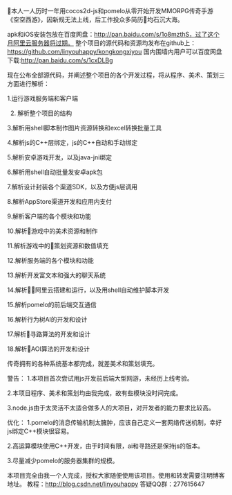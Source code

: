 本人一人历时一年用cocos2d-js和pomelo从零开始开发MMORPG传奇手游《空空西游》，因新规无法上线，后工作投众多简历均石沉大海。 

apk和iOS安装包放在百度网盘：http://pan.baidu.com/s/1o8mzthS，过了这个月阿里云服务器将过期。 
整个项目的源代码和资源均发布在github上：https://github.com/linyouhappy/kongkongxiyou
国内围墙内用户可以百度网盘下载:http://pan.baidu.com/s/1cxDLBg

现在公布全部源代码，并阐述整个项目的各个开发过程，将从程序、美术、策划三方面进行解析：

1.运行游戏服务端和客户端

2. 解析整个项目的结构

3.解析用shell脚本制作图片资源转换和excel转换批量工具

4.解析js的C++层绑定，js的C++自动和手动绑定

5.解析安卓游戏开发，以及java-jni绑定

6.解析用shell自动批量发安卓apk包

7.解析设计封装各个渠道SDK，以及方便js层调用

8.解析AppStore渠道开发和应用内支付

9.解析客户端的各个模块和功能

10.解析游戏中的美术资源和制作

11.解析游戏中的策划资源和数值填充

12.解析服务端的各个模块和功能

13.解析开发富文本和强大的聊天系统

14.解析阿里云搭建和运行，以及用shell自动维护脚本开发

15.解析pomelo的前后端交互通信

16.解析行为树AI的开发和设计

17.解析寻路算法的开发和设计

18.解析AOI算法的开发和设计



传奇拥有的各种系统基本都完成，就差美术和策划填充。

警告： 
1.本项目首次尝试用js开发前后端大型网游，未经历上线考验。 

2.本项目程序、美术和策划均由我完成，故有些模块没时间完成。 

3.node.js由于太灵活不太适合做多人的大项目，对开发者的能力要求比较高。


优化： 
1.pomelo的消息传输机制太臃肿，应该自己定义一套网络传送机制，幸好js绑定C++模块很容易。 

2.高运算模块使用C++开发，由于时间有限，ai和寻路还是保持js的版本。 

3.尽量减少pomelo的服务器集群的规模。

本项目完全由我一个人完成，授权大家随便使用该项目。使用和转发需要注明博客地址。
教程：http://blog.csdn.net/linyouhappy
答疑QQ群：277615647
